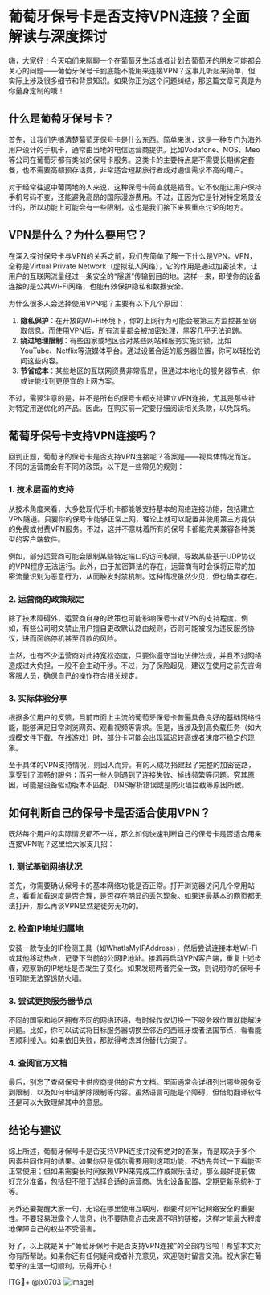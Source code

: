 # 葡萄牙保号卡是否支持VPN连接？全面解读与深度探讨

嗨，大家好！今天咱们来聊聊一个在葡萄牙生活或者计划去葡萄牙的朋友可能都会关心的问题——葡萄牙保号卡到底能不能用来连接VPN？这事儿听起来简单，但实际上涉及很多细节和背景知识。如果你正为这个问题纠结，那这篇文章可真是为你量身定制的哦！

## 什么是葡萄牙保号卡？

首先，让我们先搞清楚葡萄牙保号卡是什么东西。简单来说，这是一种专门为海外用户设计的手机卡，通常由当地的电信运营商提供。比如Vodafone、NOS、Meo等公司在葡萄牙都有类似的保号卡服务。这类卡的主要特点是不需要长期绑定套餐，也不需要高额预存话费，非常适合短期旅行者或对通信需求不高的用户。

对于经常往返中葡两地的人来说，这种保号卡简直就是福音。它不仅能让用户保持手机号码不变，还能避免高昂的国际漫游费用。不过，正因为它是针对特定场景设计的，所以功能上可能会有一些限制，这也是我们接下来要重点讨论的地方。

## VPN是什么？为什么要用它？

在深入探讨保号卡与VPN的关系之前，我们先简单了解一下什么是VPN。VPN，全称是Virtual Private Network（虚拟私人网络），它的作用是通过加密技术，让用户的互联网流量经过一条安全的“隧道”传输到目的地。这样一来，即使你的设备连接的是公共Wi-Fi网络，也能有效保护隐私和数据安全。

为什么很多人会选择使用VPN呢？主要有以下几个原因：

1. **隐私保护**：在开放的Wi-Fi环境下，你的上网行为可能会被第三方监控甚至窃取信息。而使用VPN后，所有流量都会被加密处理，黑客几乎无法追踪。
2. **绕过地理限制**：有些国家或地区会对某些网站和服务实施封锁，比如YouTube、Netflix等流媒体平台。通过设置合适的服务器位置，你可以轻松访问这些内容。
3. **节省成本**：某些地区的互联网资费非常高昂，但通过本地化的服务器节点，你或许能找到更便宜的上网方案。

不过，需要注意的是，并不是所有的保号卡都支持建立VPN连接，尤其是那些针对特定用途优化的产品。因此，在购买前一定要仔细阅读相关条款，以免踩坑。

## 葡萄牙保号卡支持VPN连接吗？

回到正题，葡萄牙的保号卡是否支持VPN连接呢？答案是——视具体情况而定。不同的运营商会有不同的政策，以下是一些常见的规则：

### 1. 技术层面的支持
从技术角度来看，大多数现代手机卡都能够支持基本的网络连接功能，包括建立VPN隧道。只要你的保号卡能够正常上网，理论上就可以配置并使用第三方提供的免费或付费VPN服务。不过，这并不意味着所有的保号卡都能完美兼容各种类型的客户端软件。

例如，部分运营商可能会限制某些特定端口的访问权限，导致某些基于UDP协议的VPN程序无法运行。此外，由于加密算法的存在，运营商有时会误将正常的加密流量识别为恶意行为，从而触发封禁机制。这种情况虽然少见，但也确实存在。

### 2. 运营商的政策规定
除了技术障碍外，运营商自身的政策也可能影响保号卡对VPN的支持程度。例如，有些公司明文禁止用户擅自更改默认路由规则，否则可能被视为违反服务协议，进而面临停机甚至罚款的风险。

当然，也有不少运营商对此持宽松态度，只要你遵守当地法律法规，并且不对网络造成过大负担，一般不会主动干涉。不过，为了保险起见，建议在使用之前先咨询客服人员，确保自己的操作符合相关规定。

### 3. 实际体验分享
根据多位用户的反馈，目前市面上主流的葡萄牙保号卡普遍具备良好的基础网络性能，能够满足日常浏览网页、观看视频等需求。但是，当涉及到高负载任务（如大规模文件下载、在线游戏）时，部分卡可能会出现延迟较高或者速度不稳定的现象。

至于具体的VPN支持情况，则因人而异。有的人成功搭建起了完整的加密链路，享受到了流畅的服务；而另一些人则遇到了连接失败、掉线频繁等问题。究其原因，可能是设备驱动版本不匹配、DNS解析错误或是防火墙拦截等原因所致。

## 如何判断自己的保号卡是否适合使用VPN？

既然每个用户的实际情况都不一样，那么如何快速判断自己的保号卡是否适合用来连接VPN呢？这里给大家支几招：

### 1. 测试基础网络状况
首先，你需要确认保号卡的基本网络功能是否正常。打开浏览器访问几个常用站点，看看加载速度是否合理，是否存在明显的丢包现象。如果连最基本的网页都无法打开，那么再谈VPN显然是徒劳无功的。

### 2. 检查IP地址归属地
安装一款专业的IP检测工具（如WhatIsMyIPAddress），然后尝试连接本地Wi-Fi或其他移动热点，记录下当前的公网IP地址。接着再启动VPN客户端，重复上述步骤，观察新的IP地址是否发生了变化。如果发现两者完全一致，则说明你的保号卡很可能无法穿透防火墙。

### 3. 尝试更换服务器节点
不同的国家和地区拥有不同的网络环境，有时候仅仅切换一下服务器位置就能解决问题。比如，你可以试试将目标服务器切换至邻近的西班牙或者法国节点，看看能否顺利接入。如果依旧失败，那就得考虑其他替代方案了。

### 4. 查阅官方文档
最后，别忘了查阅保号卡供应商提供的官方文档。里面通常会详细列出哪些服务受到限制，以及如何申请解除限制等内容。虽然语言可能是个障碍，但借助翻译软件还是可以大致理解其中的意思。

## 结论与建议

综上所述，葡萄牙保号卡是否支持VPN连接并没有绝对的答案，而是取决于多个因素共同作用的结果。如果你只是偶尔需要用到这项功能，不妨先尝试一下看能否正常使用；但如果需要长时间依赖VPN来完成工作或娱乐活动，那么最好提前做好充分准备，包括但不限于选择合适的运营商、优化设备配置、定期更新系统补丁等。

另外还要提醒大家一句，无论在哪里使用互联网，都要时刻牢记网络安全的重要性。不要轻易泄露个人信息，也不要随意点击来源不明的链接，这样才能最大程度地保障自己的权益不受侵害。

好了，以上就是关于“葡萄牙保号卡是否支持VPN连接”的全部内容啦！希望本文对你有所帮助。如果你还有任何疑问或者补充意见，欢迎随时留言交流。祝大家在葡萄牙的生活一切顺利，玩得开心！

[TG💪+ @jx0703 ![Image](https://github.com/user-attachments/assets/dbca1d08-cadb-493c-b0ec-ad6f7a83f270)]